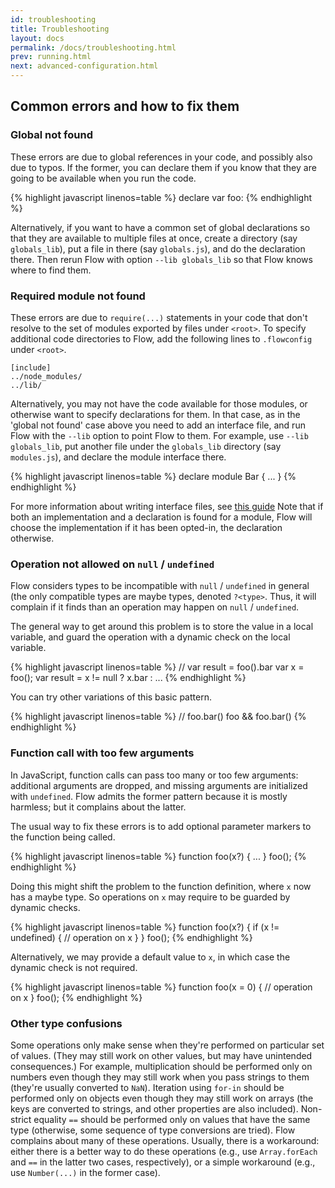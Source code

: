 ```yaml
---
id: troubleshooting
title: Troubleshooting
layout: docs
permalink: /docs/troubleshooting.html
prev: running.html
next: advanced-configuration.html
---
```


## Common errors and how to fix them

### Global not found

These errors are due to global references in your code, and possibly also due to typos. If the former, you can declare them if you know that they are going to be available when you run the code.

{% highlight javascript linenos=table %}
declare var foo: <type>
{% endhighlight %}

Alternatively, if you want to have a common set of global declarations so that they are available to multiple files at once, create a directory (say `globals_lib`), put a file in there (say `globals.js`), and do the declaration there. Then rerun Flow with option `--lib globals_lib` so that Flow knows where to find them.

### Required module not found

These errors are due to `require(...)` statements in your code that don't resolve to the set of modules exported by files under `<root>`. To specify additional code directories to Flow, add the following lines to `.flowconfig` under `<root>`.

```
[include]
../node_modules/
../lib/
```

Alternatively, you may not have the code available for those modules, or otherwise want to specify declarations for them. In that case, as in the 'global not found' case above you need to add an interface file, and run Flow with the `--lib` option to point Flow to them. For example, use `--lib globals_lib`, put another file under the `globals_lib` directory (say `modules.js`), and declare the module interface there.

{% highlight javascript linenos=table %}
declare module Bar {
  ...
}
{% endhighlight %}

For more information about writing interface files, see [this guide](third-party.html) Note that if both an implementation and a declaration is found for a module, Flow will choose the implementation if it has been opted-in, the declaration otherwise.

### Operation not allowed on `null` / `undefined`

Flow considers types to be incompatible with `null` / `undefined` in general (the only compatible types are maybe types, denoted `?<type>`. Thus, it will complain if it finds than an operation may happen on `null` / `undefined`.

The general way to get around this problem is to store the value in a local variable, and guard the operation with a dynamic check on the local variable.

{% highlight javascript linenos=table %}
// var result = foo().bar
var x = foo();
var result = x != null ? x.bar : ...
{% endhighlight %}

You can try other variations of this basic pattern.

{% highlight javascript linenos=table %}
// foo.bar()
foo && foo.bar()
{% endhighlight %}

### Function call with too few arguments

In JavaScript, function calls can pass too many or too few arguments: additional arguments are dropped, and missing arguments are initialized with `undefined`. Flow admits the former pattern because it is mostly harmless; but it complains about the latter.

The usual way to fix these errors is to add optional parameter markers to the function being called.

{% highlight javascript linenos=table %}
function foo(x?) { ... }
foo();
{% endhighlight %}

Doing this might shift the problem to the function definition, where `x` now has a maybe type. So operations on `x` may require to be guarded by dynamic checks.

{% highlight javascript linenos=table %}
function foo(x?) {
  if (x != undefined) {
    // operation on x
  }
}
foo();
{% endhighlight %}

Alternatively, we may provide a default value to `x`, in which case the dynamic check is not required.

{% highlight javascript linenos=table %}
function foo(x = 0) {
  // operation on x
}
foo();
{% endhighlight %}

### Other type confusions

Some operations only make sense when they're performed on particular set of values. (They may still work on other values, but may have unintended consequences.) For example, multiplication should be performed only on numbers even though they may still work when you pass strings to them (they're usually converted to `NaN`). Iteration using `for-in` should be performed only on objects even though they may still work on arrays (the keys are converted to strings, and other properties are also included). Non-strict equality `==` should be performed only on values that have the same type (otherwise, some sequence of type conversions are tried). Flow complains about many of these operations. Usually, there is a workaround: either there is a better way to do these operations (e.g., use `Array.forEach` and `==` in the latter two cases, respectively), or a simple workaround (e.g., use `Number(...)` in the former case).
